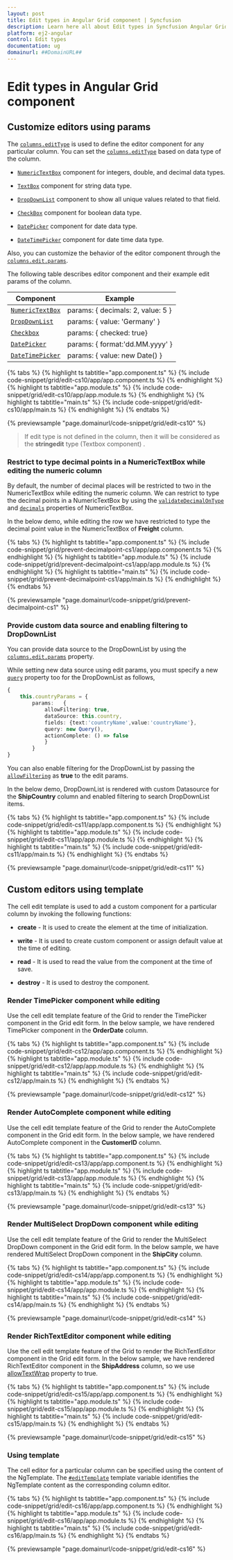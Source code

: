 ```yaml
---
layout: post
title: Edit types in Angular Grid component | Syncfusion
description: Learn here all about Edit types in Syncfusion Angular Grid component of Syncfusion Essential JS 2 and more.
platform: ej2-angular
control: Edit types 
documentation: ug
domainurl: ##DomainURL##
---
```


# Edit types in Angular Grid component

## Customize editors using params

The [`columns.editType`](https://ej2.syncfusion.com/angular/documentation/api/grid/column/#edittype) is used to define the editor component for any particular column.
You can set the [`columns.editType`](https://ej2.syncfusion.com/angular/documentation/api/grid/column/#edittype) based on data type of the column.

* [`NumericTextBox`](../../numerictextbox) component for integers, double, and decimal data types.

* [`TextBox`](../../textbox) component for string data type.

* [`DropDownList`](../../drop-down-list) component to show all unique values related to that field.

* [`CheckBox`](../../check-box) component for boolean data type.

* [`DatePicker`](../../datepicker) component for date data type.

* [`DateTimePicker`](../../datetimepicker) component for date time data type.

Also, you can customize the behavior of the editor component through the [`columns.edit.params`](https://ej2.syncfusion.com/angular/documentation/api/grid/column/#edit).

The following table describes editor component and their example edit params of the column.

Component |Example
-----|-----
[`NumericTextBox`](../../numerictextbox) | params: { decimals: 2, value: 5 }
[`DropDownList`](../../drop-down-list) | params: { value: 'Germany' }
[`Checkbox`](../../check-box) | params: { checked: true}
[`DatePicker`](../../datepicker) | params: { format:'dd.MM.yyyy' }
[`DateTimePicker`](../../datetimepicker) | params: { value: new Date() }

{% tabs %}
{% highlight ts tabtitle="app.component.ts" %}
{% include code-snippet/grid/edit-cs10/app/app.component.ts %}
{% endhighlight %}
{% highlight ts tabtitle="app.module.ts" %}
{% include code-snippet/grid/edit-cs10/app/app.module.ts %}
{% endhighlight %}
{% highlight ts tabtitle="main.ts" %}
{% include code-snippet/grid/edit-cs10/app/main.ts %}
{% endhighlight %}
{% endtabs %}
  
{% previewsample "page.domainurl/code-snippet/grid/edit-cs10" %}

> If edit type is not defined in the column, then it will be considered as the **stringedit** type (Textbox component) .

### Restrict to type decimal points in a NumericTextBox while editing the numeric column

By default, the number of decimal places will be restricted to two in the NumericTextBox while editing the numeric column. We can restrict to type the decimal points in a NumericTextBox by using the [`validateDecimalOnType`](https://ej2.syncfusion.com/angular/documentation/api/numerictextbox/#validatedecimalontype) and [`decimals`](https://ej2.syncfusion.com/angular/documentation/api/numerictextbox/#decimals) properties of NumericTextBox.

In the below demo, while editing the row we have restricted to type the decimal point value in the NumericTextBox of **Freight** column.

{% tabs %}
{% highlight ts tabtitle="app.component.ts" %}
{% include code-snippet/grid/prevent-decimalpoint-cs1/app/app.component.ts %}
{% endhighlight %}
{% highlight ts tabtitle="app.module.ts" %}
{% include code-snippet/grid/prevent-decimalpoint-cs1/app/app.module.ts %}
{% endhighlight %}
{% highlight ts tabtitle="main.ts" %}
{% include code-snippet/grid/prevent-decimalpoint-cs1/app/main.ts %}
{% endhighlight %}
{% endtabs %}
  
{% previewsample "page.domainurl/code-snippet/grid/prevent-decimalpoint-cs1" %}

### Provide custom data source and enabling filtering to DropDownList

You can provide data source to the DropDownList by using the [`columns.edit.params`](https://ej2.syncfusion.com/angular/documentation/api/grid/column/#edit) property.

While setting new data source using edit params, you must specify a new [`query`](https://ej2.syncfusion.com/angular/documentation/api/drop-down-list#query) property too for the DropDownList as follows,

```typescript
{
    this.countryParams = {
        params:   {
            allowFiltering: true,
            dataSource: this.country,
            fields: {text:'countryName',value:'countryName'},
            query: new Query(),
            actionComplete: () => false
            }
        }
}

```

You can also enable filtering for the DropDownList by passing the [`allowFiltering`](https://ej2.syncfusion.com/angular/documentation/api/drop-down-list#allowfiltering) as **true** to the edit params.

In the below demo, DropDownList is rendered with custom Datasource for the **ShipCountry** column and enabled filtering to search DropDownList items.

{% tabs %}
{% highlight ts tabtitle="app.component.ts" %}
{% include code-snippet/grid/edit-cs11/app/app.component.ts %}
{% endhighlight %}
{% highlight ts tabtitle="app.module.ts" %}
{% include code-snippet/grid/edit-cs11/app/app.module.ts %}
{% endhighlight %}
{% highlight ts tabtitle="main.ts" %}
{% include code-snippet/grid/edit-cs11/app/main.ts %}
{% endhighlight %}
{% endtabs %}
  
{% previewsample "page.domainurl/code-snippet/grid/edit-cs11" %}

## Custom editors using template

The cell edit template is used to add a custom component for a particular column by invoking the following functions:

* **create** - It is used to create the element at the time of initialization.

* **write** - It is used to create custom component or assign default value at the time of editing.

* **read** - It is used to read the value from the component at the time of save.

* **destroy** - It is used to destroy the component.

### Render TimePicker component while editing

Use the cell edit template feature of the Grid to render the TimePicker component in the Grid edit form. In the below sample, we have rendered TimePicker component in the **OrderDate** column.

{% tabs %}
{% highlight ts tabtitle="app.component.ts" %}
{% include code-snippet/grid/edit-cs12/app/app.component.ts %}
{% endhighlight %}
{% highlight ts tabtitle="app.module.ts" %}
{% include code-snippet/grid/edit-cs12/app/app.module.ts %}
{% endhighlight %}
{% highlight ts tabtitle="main.ts" %}
{% include code-snippet/grid/edit-cs12/app/main.ts %}
{% endhighlight %}
{% endtabs %}
  
{% previewsample "page.domainurl/code-snippet/grid/edit-cs12" %}

### Render AutoComplete component while editing

Use the cell edit template feature of the Grid to render the AutoComplete component in the Grid edit form. In the below sample, we have rendered AutoComplete component in the **CustomerID** column.

{% tabs %}
{% highlight ts tabtitle="app.component.ts" %}
{% include code-snippet/grid/edit-cs13/app/app.component.ts %}
{% endhighlight %}
{% highlight ts tabtitle="app.module.ts" %}
{% include code-snippet/grid/edit-cs13/app/app.module.ts %}
{% endhighlight %}
{% highlight ts tabtitle="main.ts" %}
{% include code-snippet/grid/edit-cs13/app/main.ts %}
{% endhighlight %}
{% endtabs %}
  
{% previewsample "page.domainurl/code-snippet/grid/edit-cs13" %}

### Render MultiSelect DropDown component while editing

Use the cell edit template feature of the Grid to render the MultiSelect DropDown component in the Grid edit form. In the below sample, we have rendered MultiSelect DropDown component in the **ShipCity** column.

{% tabs %}
{% highlight ts tabtitle="app.component.ts" %}
{% include code-snippet/grid/edit-cs14/app/app.component.ts %}
{% endhighlight %}
{% highlight ts tabtitle="app.module.ts" %}
{% include code-snippet/grid/edit-cs14/app/app.module.ts %}
{% endhighlight %}
{% highlight ts tabtitle="main.ts" %}
{% include code-snippet/grid/edit-cs14/app/main.ts %}
{% endhighlight %}
{% endtabs %}
  
{% previewsample "page.domainurl/code-snippet/grid/edit-cs14" %}

### Render RichTextEditor component while editing

Use the cell edit template feature of the Grid to render the RichTextEditor component in the Grid edit form. In the below sample, we have rendered RichTextEditor component in the **ShipAddress** column, so we use [allowTextWrap](https://ej2.syncfusion.com/angular/documentation/api/grid/#allowtextwrap) property to true.

{% tabs %}
{% highlight ts tabtitle="app.component.ts" %}
{% include code-snippet/grid/edit-cs15/app/app.component.ts %}
{% endhighlight %}
{% highlight ts tabtitle="app.module.ts" %}
{% include code-snippet/grid/edit-cs15/app/app.module.ts %}
{% endhighlight %}
{% highlight ts tabtitle="main.ts" %}
{% include code-snippet/grid/edit-cs15/app/main.ts %}
{% endhighlight %}
{% endtabs %}
  
{% previewsample "page.domainurl/code-snippet/grid/edit-cs15" %}

### Using template

The cell editor for a particular column can be specified using the content of the NgTemplate. The [`#editTemplate`](https://ej2.syncfusion.com/angular/documentation/api/grid/column/#edittemplate-string) template variable identifies the NgTemplate content as the corresponding column editor.

{% tabs %}
{% highlight ts tabtitle="app.component.ts" %}
{% include code-snippet/grid/edit-cs16/app/app.component.ts %}
{% endhighlight %}
{% highlight ts tabtitle="app.module.ts" %}
{% include code-snippet/grid/edit-cs16/app/app.module.ts %}
{% endhighlight %}
{% highlight ts tabtitle="main.ts" %}
{% include code-snippet/grid/edit-cs16/app/main.ts %}
{% endhighlight %}
{% endtabs %}
  
{% previewsample "page.domainurl/code-snippet/grid/edit-cs16" %}